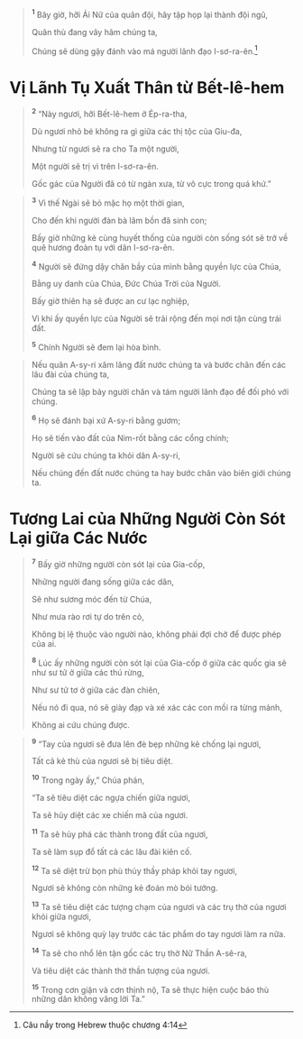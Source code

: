 > <sup><b>1</b></sup> Bây giờ, hỡi Ái Nữ của quân đội, hãy tập họp lại thành đội ngũ,
> 
> Quân thù đang vây hãm chúng ta,
> 
> Chúng sẽ dùng gậy đánh vào má người lãnh đạo I-sơ-ra-ên.[^1]
>


# Vị Lãnh Tụ Xuất Thân từ Bết-lê-hem

> <sup><b>2</b></sup> “Này ngươi, hỡi Bết-lê-hem ở Ép-ra-tha,
> 
> Dù ngươi nhỏ bé không ra gì giữa các thị tộc của Giu-đa,
> 
> Nhưng từ ngươi sẽ ra cho Ta một người,
> 
> Một người sẽ trị vì trên I-sơ-ra-ên.
> 
> Gốc gác của Người đã có từ ngàn xưa, từ vô cực trong quá khứ.”
>


> <sup><b>3</b></sup> Vì thế Ngài sẽ bỏ mặc họ một thời gian,
> 
> Cho đến khi người đàn bà lâm bồn đã sinh con;
> 
> Bấy giờ những kẻ cùng huyết thống của người còn sống sót sẽ trở về quê hương đoàn tụ với dân I-sơ-ra-ên.
> 
> <sup><b>4</b></sup> Người sẽ đứng dậy chăn bầy của mình bằng quyền lực của Chúa,
> 
> Bằng uy danh của Chúa, Ðức Chúa Trời của Người.
> 
> Bấy giờ thiên hạ sẽ được an cư lạc nghiệp,
> 
> Vì khi ấy quyền lực của Người sẽ trải rộng đến mọi nơi tận cùng trái đất.
> 
> <sup><b>5</b></sup> Chính Người sẽ đem lại hòa bình.
>


> Nếu quân A-sy-ri xâm lăng đất nước chúng ta và bước chân đến các lâu đài của chúng ta,
> 
> Chúng ta sẽ lập bảy người chăn và tám người lãnh đạo để đối phó với chúng.
> 
> <sup><b>6</b></sup> Họ sẽ đánh bại xứ A-sy-ri bằng gươm;
> 
> Họ sẽ tiến vào đất của Nim-rốt bằng các cổng chính;
> 
> Người sẽ cứu chúng ta khỏi dân A-sy-ri,
> 
> Nếu chúng đến đất nước chúng ta hay bước chân vào biên giới chúng ta.
>


# Tương Lai của Những Người Còn Sót Lại giữa Các Nước

> <sup><b>7</b></sup> Bấy giờ những người còn sót lại của Gia-cốp,
> 
> Những người đang sống giữa các dân,
> 
> Sẽ như sương móc đến từ Chúa,
> 
> Như mưa rào rơi tự do trên cỏ,
> 
> Không bị lệ thuộc vào người nào, không phải đợi chờ để được phép của ai.
> 
> <sup><b>8</b></sup> Lúc ấy những người còn sót lại của Gia-cốp ở giữa các quốc gia sẽ như sư tử ở giữa các thú rừng,
> 
> Như sư tử tơ ở giữa các đàn chiên,
> 
> Nếu nó đi qua, nó sẽ giày đạp và xé xác các con mồi ra từng mảnh,
> 
> Không ai cứu chúng được.
>


> <sup><b>9</b></sup> “Tay của ngươi sẽ đưa lên đè bẹp những kẻ chống lại ngươi,
> 
> Tất cả kẻ thù của ngươi sẽ bị tiêu diệt.
> 
> <sup><b>10</b></sup> Trong ngày ấy,” Chúa phán,
> 
> “Ta sẽ tiêu diệt các ngựa chiến giữa ngươi,
> 
> Ta sẽ hủy diệt các xe chiến mã của ngươi.
> 
> <sup><b>11</b></sup> Ta sẽ hủy phá các thành trong đất của ngươi,
> 
> Ta sẽ làm sụp đổ tất cả các lâu đài kiên cố.
> 
> <sup><b>12</b></sup> Ta sẽ diệt trừ bọn phù thủy thầy pháp khỏi tay ngươi,
> 
> Ngươi sẽ không còn những kẻ đoán mò bói tướng.
> 
> <sup><b>13</b></sup> Ta sẽ tiêu diệt các tượng chạm của ngươi và các trụ thờ của ngươi khỏi giữa ngươi,
> 
> Ngươi sẽ không quỳ lạy trước các tác phẩm do tay ngươi làm ra nữa.
> 
> <sup><b>14</b></sup> Ta sẽ cho nhổ lên tận gốc các trụ thờ Nữ Thần A-sê-ra,
> 
> Và tiêu diệt các thành thờ thần tượng của ngươi.
> 
> <sup><b>15</b></sup> Trong cơn giận và cơn thịnh nộ, Ta sẽ thực hiện cuộc báo thù những dân không vâng lời Ta.”
>

[^1]: Câu nầy trong Hebrew thuộc chương 4:14